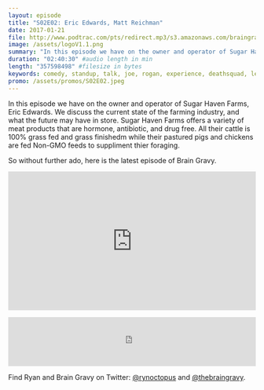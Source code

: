 ```yaml
---
layout: episode
title: "S02E02: Eric Edwards, Matt Reichman"
date: 2017-01-21
file: http://www.podtrac.com/pts/redirect.mp3/s3.amazonaws.com/braingravy.org/S02E02.mp3
image: /assets/logoV1.1.png
summary: "In this episode we have on the owner and operator of Sugar Haven Farms, Eric Edwards. We discuss the current state of the farming industry, and what the future may have in store. Sugar Haven Farms offers a variety of meat products that are hormone, antibiotic, and drug free. All their cattle is 100% grass fed and grass finishedm while their pastured pigs and chickens are fed Non-GMO feeds to suppliment thier foraging."
duration: "02:40:30" #audio length in min
length: "357598498" #filesize in bytes
keywords: comedy, standup, talk, joe, rogan, experience, deathsquad, legion, of, skanks, science, media, news, video, games, nerd, comics, nerdist, pop, culter, technology, politics, npr
promo: /assets/promos/S02E02.jpeg
---
```

In this episode we have on the owner and operator of Sugar Haven Farms, Eric Edwards. We discuss the current state of the farming industry, and what the future may have in store. Sugar Haven Farms offers a variety of meat products that are hormone, antibiotic, and drug free. All their cattle is 100% grass fed and grass finishedm while their pastured pigs and chickens are fed Non-GMO feeds to suppliment thier foraging.  

So without further ado, here is the latest episode of Brain Gravy.

<style>.embed-container { position: relative; padding-bottom: 56.25%; height: 0; overflow: hidden; max-width: 100%; } .embed-container iframe, .embed-container object, .embed-container embed { position: absolute; top: 0; left: 0; width: 100%; height: 100%; }</style><p class='embed-container'><iframe src='https://www.youtube.com/embed//kWinGMPeWaY' frameborder='0' allowfullscreen></iframe></p> 

<p><iframe src="https://publisher.podtrac.com/player/ODM3NTc1/MjI1" width="100%" height="100" scrolling="no" frameborder="no"></iframe></p>

Find Ryan and Brain Gravy on Twitter: [@rynoctopus](https://twitter.com/rynoctopus) and [@thebraingravy](https://twitter.com/thebraingravy).
